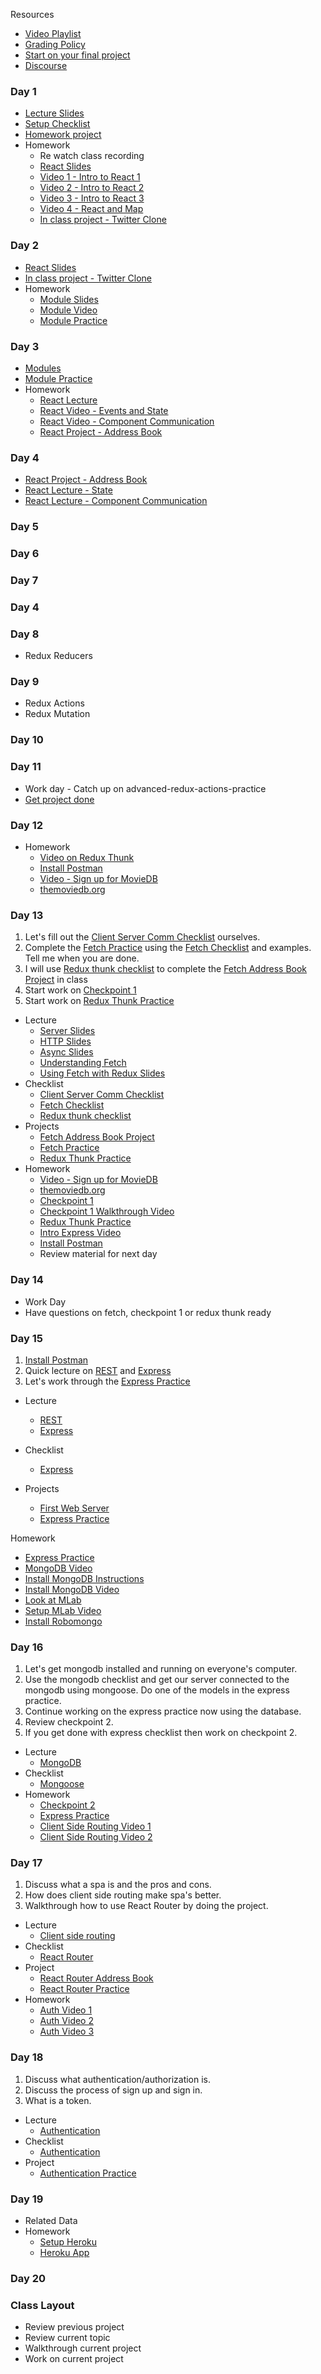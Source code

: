 Resources
* [Video Playlist](https://www.youtube.com/watch?list=PLB3lIeK4NB6ttv_zz3r93b78UQWkM-wIm&v=eoze1pmNoBg)
* [Grading Policy](https://discourse.austincodingacademy.com/t/advanced-grading-policy/330)
* [Start on your final project](https://github.com/AustinCodingAcademy/advanced-heroku-app)
* [Discourse](https://discourse.austincodingacademy.com/c/austin-coding-academy/advanced-2)


### Day 1
* [Lecture Slides](https://docs.google.com/presentation/d/144RtxLhmXBncRPb0ywt1vJkIRgjD2qxQ58tlDTKU6gc/edit#slide=id.p)
* [Setup Checklist](https://docs.google.com/presentation/d/18HwyJt5WVWH-pukNyIfpzqYyCelppKuBQWJTa4oo1Nw/edit#slide=id.p)
* [Homework project](https://github.com/AustinCodingAcademy/advanced-testing-practice)
* Homework
  * Re watch class recording
  * [React Slides](https://docs.google.com/presentation/d/1q0mEzGOht31YNaNSetx6s5raQc02dts4xawCTTX21d8/edit#slide=id.p)
  * [Video 1 - Intro to React 1](https://youtu.be/2_NrCK2SLvI)
  * [Video 2 - Intro to React 2](https://youtu.be/aChUw9WyP6w)
  * [Video 3 - Intro to React 3](https://youtu.be/t-diOQsLLsI)
  * [Video 4 - React and Map](https://youtu.be/CdCYk1WtqYE)
  * [In class project - Twitter Clone](https://github.com/AustinCodingAcademy/advanced-twitter-clone)

  

### Day 2
  * [React Slides](https://docs.google.com/presentation/d/1q0mEzGOht31YNaNSetx6s5raQc02dts4xawCTTX21d8/edit#slide=id.p)
  * [In class project - Twitter Clone](https://github.com/AustinCodingAcademy/advanced-twitter-clone)
  * Homework
    * [Module Slides](https://docs.google.com/presentation/d/1Z-YOT6HRhnohOuk1Z0Q9MvmhkdeGux80930GPA30Ex8/edit#slide=id.p)
    * [Module Video](https://youtu.be/Ev9RlJtGq_Q?list=PLB3lIeK4NB6ttv_zz3r93b78UQWkM-wIm&t=979)
    * [Module Practice](https://github.com/AustinCodingAcademy/advanced-module-practice)

### Day 3
  * [Modules](https://github.com/AustinCodingAcademy/advanced-module-practice)
  * [Module Practice](https://github.com/AustinCodingAcademy/advanced-module-practice)
  * Homework
     * [React Lecture](https://docs.google.com/presentation/d/1XYJGkY85HEwMNVzOjKMnJwuQOAfOeiyvFBtSKwt_XAw/edit#slide=id.g1db0a937cc_0_0)
     * [React Video - Events and State](https://youtu.be/9sObwIzqh4k)
     * [React Video - Component Communication](https://youtu.be/E2lwKsezTUk)
     * [React Project - Address Book](https://github.com/austincodingacademy/advanced-react-address-book)

### Day 4
* [React Project - Address Book](https://github.com/austincodingacademy/advanced-react-address-book)
* [React Lecture - State](https://docs.google.com/presentation/d/1JS-PIgRHBKjo-MsG2QzZQpWtaRv7S8T69PpLq7mrbbs/edit#slide=id.g20311f1fcb_0_52)
* [React Lecture - Component Communication](https://docs.google.com/presentation/d/1XYJGkY85HEwMNVzOjKMnJwuQOAfOeiyvFBtSKwt_XAw/edit#slide=id.g1db0a937cc_0_0)

### Day 5
### Day 6
### Day 7
### Day 4


### Day 8
* Redux Reducers

### Day 9
* Redux Actions
* Redux Mutation

### Day 10

### Day 11
* Work day - Catch up on advanced-redux-actions-practice
* [Get project done](https://github.com/AustinCodingAcademy/advanced-redux-actions-practice)

### Day 12
* Homework
  * [Video on Redux Thunk](https://youtu.be/EI_B_ncG1x4)
  * [Install Postman](https://www.getpostman.com/)
  * [Video - Sign up for MovieDB](https://youtu.be/XSX2w8VPID0)
  * [themoviedb.org](https://www.themoviedb.org/?language=en)

### Day 13 
1) Let's fill out the [Client Server Comm Checklist](https://docs.google.com/presentation/d/1i20QydrS95WcyEOJgs5oMnuLlLVli6i7qL-2goFmml4/edit#slide=id.g24ef0cf848_0_1) ourselves. 
2) Complete the [Fetch Practice](https://github.com/AustinCodingAcademy/advanced-fetch-practice) using the [Fetch Checklist](https://docs.google.com/presentation/d/123k7T6_SvdaE3D9kJR-kMhi50l_IR2DgFPM5wUpnBdk/edit#slide=id.p) and examples. Tell me when you are done.
3) I will use [Redux thunk checklist](https://docs.google.com/presentation/d/1uUj_KUxAEqpeddFQ2OuVdr0AkaNDygIx87AvMdOUEbI/edit#slide=id.p) to complete the [Fetch Address Book Project](https://github.com/AustinCodingAcademy/advanced-ajax-address-book) in class
4) Start work on [Checkpoint 1](https://github.com/AustinCodingAcademy/advanced-checkpoint-1)
5) Start work on [Redux Thunk Practice](https://github.com/AustinCodingAcademy/advanced-redux-fetch-practice)
* Lecture
  * [Server Slides](https://docs.google.com/presentation/d/16JVz1WqGjzBuM52174l0PudL4cIdZHuKj9VC2pgTS1c/edit#slide=id.g22932e03c5_0_10)
  * [HTTP Slides](https://docs.google.com/presentation/d/1-gMerQiCmCVwos_kAWuDeKIzfgi8Rhy9Q9PehVpNfaI/edit#slide=id.p)
  * [Async Slides](https://docs.google.com/presentation/d/16xXn02twoDDdNqtSum-mRCLobkmcch4bcWRPpJ3EPZo/edit#slide=id.p)
  * [Understanding Fetch](https://docs.google.com/presentation/d/18X5KUGp2y4EvWt8Mxw1OqdcwGgiTCxWmZxTyzK7yQME/edit#slide=id.p)
  * [Using Fetch with Redux Slides](https://docs.google.com/presentation/d/1Rpt4BWt8q2HpKpAALxmkMJZAXykUmwAScKvkXzK05VU/edit#slide=id.p)
* Checklist
  * [Client Server Comm Checklist](https://docs.google.com/presentation/d/1i20QydrS95WcyEOJgs5oMnuLlLVli6i7qL-2goFmml4/edit#slide=id.g24ef0cf848_0_1)
  * [Fetch Checklist](https://docs.google.com/presentation/d/123k7T6_SvdaE3D9kJR-kMhi50l_IR2DgFPM5wUpnBdk/edit#slide=id.p)
  * [Redux thunk checklist](https://docs.google.com/presentation/d/1uUj_KUxAEqpeddFQ2OuVdr0AkaNDygIx87AvMdOUEbI/edit#slide=id.p)
* Projects
  * [Fetch Address Book Project](https://github.com/AustinCodingAcademy/advanced-ajax-address-book)
  * [Fetch Practice](https://github.com/AustinCodingAcademy/advanced-fetch-practice)
  * [Redux Thunk Practice](https://github.com/AustinCodingAcademy/advanced-redux-fetch-practice)
* Homework
  * [Video - Sign up for MovieDB](https://youtu.be/XSX2w8VPID0)
  * [themoviedb.org](https://www.themoviedb.org/?language=en)
  * [Checkpoint 1](https://github.com/AustinCodingAcademy/advanced-checkpoint-1)
  * [Checkpoint 1 Walkthrough Video](https://youtu.be/bMsq98aLHAA)
  * [Redux Thunk Practice](https://github.com/AustinCodingAcademy/advanced-redux-fetch-practice)
  * [Intro Express Video](https://youtu.be/K3h4bfjIcp8?list=PLB3lIeK4NB6ttv_zz3r93b78UQWkM-wIm)
  * [Install Postman](https://www.getpostman.com/)
  * Review material for next day
### Day 14
* Work Day
* Have questions on fetch, checkpoint 1 or redux thunk ready


### Day 15
1) [Install Postman](https://www.getpostman.com/)
2) Quick lecture on [REST](https://docs.google.com/presentation/d/19lpnY-Wm9q8XIr99oV188GqP3NiSMJ1D8P5dZsUbrVE/edit#slide=id.p)
and [Express](https://docs.google.com/presentation/d/16JVz1WqGjzBuM52174l0PudL4cIdZHuKj9VC2pgTS1c/edit#slide=id.p)
3) Let's work through the [Express Practice](https://github.com/AustinCodingAcademy/advanced-express-practice)

* Lecture
  * [REST](https://docs.google.com/presentation/d/19lpnY-Wm9q8XIr99oV188GqP3NiSMJ1D8P5dZsUbrVE/edit#slide=id.p)
  * [Express](https://docs.google.com/presentation/d/16JVz1WqGjzBuM52174l0PudL4cIdZHuKj9VC2pgTS1c/edit#slide=id.p)
 

* Checklist
  * [Express](https://docs.google.com/presentation/d/1pNOnAEtE9X7vfoC5i-bINiao6j80i4x6bfocVZ3DtNw/edit#slide=id.p)

* Projects
  * [First Web Server](https://github.com/AustinCodingAcademy/advanced-first-web-server)
  * [Express Practice](https://github.com/AustinCodingAcademy/advanced-express-practice)


Homework
  * [Express Practice](https://github.com/AustinCodingAcademy/advanced-express-practice)
  * [MongoDB Video](https://youtu.be/_W1c5xPz-QE)
  * [Install MongoDB Instructions](http://austincodingacademy.github.io/fullstack-gitbook/lesson-8/lesson-8-installing-mongo.html)
  * [Install MongoDB Video](https://youtu.be/tO34_wrkZ3Q)
  * [Look at MLab](https://mlab.com/)
  * [Setup MLab Video](https://youtu.be/BWKaoCUdlBo)
  * [Install Robomongo](https://robomongo.org/)
  
### Day 16
1) Let's get mongodb installed and running on everyone's computer.
2) Use the mongodb checklist and get our server connected to the mongodb using mongoose. Do one of the models in the express practice.
3) Continue working on the express practice now using the database.
4) Review checkpoint 2.
5) If you get done with express checklist then work on checkpoint 2.

* Lecture
  * [MongoDB](https://docs.google.com/presentation/d/1ZE9h-6OSI1s05435k_Y20YhIH7FHt8vA2T8UwC8K8Ec/edit)
* Checklist
  * [Mongoose](https://docs.google.com/presentation/d/1gLRkTjjj9xUxgwXVer_WYsQb_1TwBZWxq74ThXSlSoE/edit)
* Homework
  * [Checkpoint 2](https://discourse.austincodingacademy.com/t/checkpoint-2-project/428)
  * [Express Practice](https://github.com/AustinCodingAcademy/advanced-express-practice)
  * [Client Side Routing Video 1](https://youtu.be/_hmmh6mcebw)
  * [Client Side Routing Video 2](https://youtu.be/TP-BqSxPHUc)


### Day 17
1) Discuss what a spa is and the pros and cons.
2) How does client side routing make spa's better.
3) Walkthrough how to use React Router by doing the project.

* Lecture
  * [Client side routing](https://docs.google.com/presentation/d/1VQY_8NL12QVusNkxbgtNCxrIpmexudHO9OTOeJUpBNo/edit#slide=id.p)
* Checklist
  * [React Router](https://docs.google.com/presentation/d/1CsJVP2K_AofkQIQYkeOtBBP9usSL65FniqKJhhJH334/edit#slide=id.p)
* Project
  * [React Router Address Book](https://github.com/AustinCodingAcademy/advanced-react-router-address-book)
  * [React Router Practice](https://github.com/AustinCodingAcademy/advanced-react-router-practice)
* Homework
  * [Auth Video 1](https://youtu.be/uWWRdL2whqo)
  * [Auth Video 2](https://youtu.be/EZVDB2eDneY)
  * [Auth Video 3](https://youtu.be/G0ti5XXpnlw)

### Day 18
1) Discuss what authentication/authorization is.
2) Discuss the process of sign up and sign in.
3) What is a token.

* Lecture
  * [Authentication](https://docs.google.com/presentation/d/1CTFaTFTGhkQbwpQlrONLGzzhiwky9BJqyjINA3wtVU8/edit#slide=id.p)
* Checklist
  * [Authentication](https://docs.google.com/presentation/d/1AG2_APs_1cUkLBWfHOiH_VqIO5Sde0navRRPV3m-rr0/edit#slide=id.p)
* Project
  * [Authentication Practice](https://github.com/AustinCodingAcademy/advanced-authentication-practice)

### Day 19
* Related Data
* Homework
  * [Setup Heroku](https://youtu.be/6c8xj-K0vK8)
  * [Heroku App](https://github.com/AustinCodingAcademy/advanced-heroku-app)

### Day 20


### Class Layout
* Review previous project
* Review current topic 
* Walkthrough current project
* Work on current project
